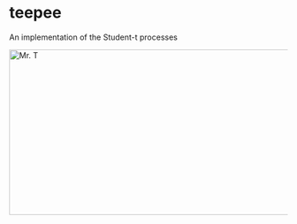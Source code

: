 # teepee
An implementation of the Student-t processes


<img src="http://1.bp.blogspot.com/-RpoGsFxbGQ0/UUDDlthpRGI/AAAAAAAADGw/7NQRmJd4XuE/s1600/c36+Mr+T.jpg" 
     alt="Mr. T"  width="533" height="300" />

